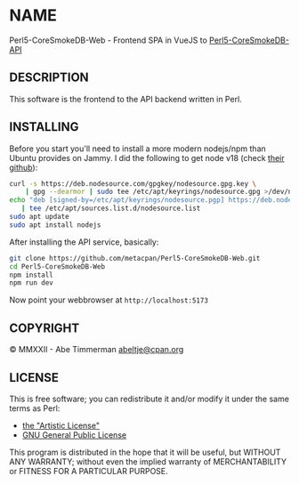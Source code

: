 # NAME

Perl5-CoreSmokeDB-Web - Frontend SPA in VueJS to
[Perl5-CoreSmokeDB-API](https://github.com/metacpan/Perl5-CoreSmokeDB-API#name)

## DESCRIPTION

This software is the frontend to the API backend written in Perl.

## INSTALLING

Before you start you'll need to install a more modern nodejs/npm than Ubuntu
provides on Jammy. I did the following to get node v18 (check [their
github](https://deb.nodesource.com)):

```bash
curl -s https://deb.nodesource.com/gpgkey/nodesource.gpg.key \
    | gpg --dearmor | sudo tee /etc/apt/keyrings/nodesource.gpg >/dev/null
echo "deb [signed-by=/etc/apt/keyrings/nodesource.pgp] https://deb.nodesource.com/node_18_x jammy main" \
   | tee /etc/apt/sources.list.d/nodesource.list
sudo apt update
sudo apt install nodejs
```

After installing the API service, basically:

```bash
git clone https://github.com/metacpan/Perl5-CoreSmokeDB-Web.git
cd Perl5-CoreSmokeDB-Web
npm install
npm run dev
```

Now point your webbrowser at `http://localhost:5173`

## COPYRIGHT

&copy; MMXXII - Abe Timmerman <abeltje@cpan.org>

## LICENSE

This is free software; you can redistribute it and/or modify it under the same
terms as Perl:

- [the "Artistic License"](https://dev.perl.org/licenses/artistic.html)
- [GNU General Public License](https://dev.perl.org/licenses/gpl1.html)

This program is distributed in the hope that it will be useful, but WITHOUT ANY
WARRANTY; without even the implied warranty of MERCHANTABILITY or FITNESS FOR A
PARTICULAR PURPOSE.
